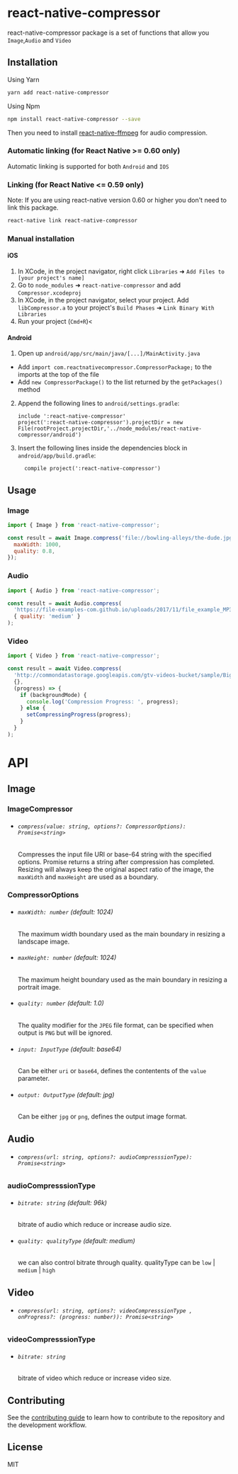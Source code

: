 # react-native-compressor

react-native-compressor package is a set of functions that allow you `Image`,`Audio` and `Video`

## Installation

Using Yarn

```sh
yarn add react-native-compressor
```

Using Npm

```sh
npm install react-native-compressor --save
```

Then you need to install [react-native-ffmpeg](https://github.com/tanersener/react-native-ffmpeg) for audio compression.

### Automatic linking (for React Native >= 0.60 only)

Automatic linking is supported for both `Android` and `IOS`

### Linking (for React Native <= 0.59 only)

Note: If you are using react-native version 0.60 or higher you don't need to link this package.

```sh
react-native link react-native-compressor
```

### Manual installation

#### iOS

1. In XCode, in the project navigator, right click `Libraries` ➜ `Add Files to [your project's name]`
2. Go to `node_modules` ➜ `react-native-compressor` and add `Compressor.xcodeproj`
3. In XCode, in the project navigator, select your project. Add `libCompressor.a` to your project's `Build Phases` ➜ `Link Binary With Libraries`
4. Run your project (`Cmd+R`)<

#### Android

1. Open up `android/app/src/main/java/[...]/MainActivity.java`

- Add `import com.reactnativecompressor.CompressorPackage;` to the imports at the top of the file
- Add `new CompressorPackage()` to the list returned by the `getPackages()` method

2. Append the following lines to `android/settings.gradle`:
   ```
   include ':react-native-compressor'
   project(':react-native-compressor').projectDir = new File(rootProject.projectDir,'../node_modules/react-native-compressor/android')
   ```
3. Insert the following lines inside the dependencies block in `android/app/build.gradle`:
   ```
     compile project(':react-native-compressor')
   ```

## Usage

### Image

```js
import { Image } from 'react-native-compressor';

const result = await Image.compress('file://bowling-alleys/the-dude.jpg', {
  maxWidth: 1000,
  quality: 0.8,
});
```

### Audio

```js
import { Audio } from 'react-native-compressor';

const result = await Audio.compress(
  'https://file-examples-com.github.io/uploads/2017/11/file_example_MP3_2MG.mp3',
  { quality: 'medium' }
);
```

### Video

```js
import { Video } from 'react-native-compressor';

const result = await Video.compress(
  'http://commondatastorage.googleapis.com/gtv-videos-bucket/sample/BigBuckBunny.mp4',
  {},
  (progress) => {
    if (backgroundMode) {
      console.log('Compression Progress: ', progress);
    } else {
      setCompressingProgress(progress);
    }
  }
);
```

# API

## Image

### ImageCompressor

- ###### `compress(value: string, options?: CompressorOptions): Promise<string>`

  Compresses the input file URI or base-64 string with the specified options. Promise returns a string after compression has completed. Resizing will always keep the original aspect ratio of the image, the `maxWidth` and `maxHeight` are used as a boundary.

### CompressorOptions

- ###### `maxWidth: number` (default: 1024)

  The maximum width boundary used as the main boundary in resizing a landscape image.

- ###### `maxHeight: number` (default: 1024)

  The maximum height boundary used as the main boundary in resizing a portrait image.

- ###### `quality: number` (default: 1.0)

  The quality modifier for the `JPEG` file format, can be specified when output is `PNG` but will be ignored.

- ###### `input: InputType` (default: base64)

  Can be either `uri` or `base64`, defines the contentents of the `value` parameter.

- ###### `output: OutputType` (default: jpg)
  Can be either `jpg` or `png`, defines the output image format.

## Audio

- ###### `compress(url: string, options?: audioCompresssionType): Promise<string>`

### audioCompresssionType

- ###### `bitrate: string` (default: 96k)

  bitrate of audio which reduce or increase audio size.

- ###### `quality: qualityType` (default: medium)
  we can also control bitrate through quality. qualityType can be `low` | `medium` | `high`

## Video

- ###### `compress(url: string, options?: videoCompresssionType , onProgress?: (progress: number)): Promise<string>`

### videoCompresssionType

- ###### `bitrate: string`
  bitrate of video which reduce or increase video size.

## Contributing

See the [contributing guide](CONTRIBUTING.md) to learn how to contribute to the repository and the development workflow.

## License

MIT
